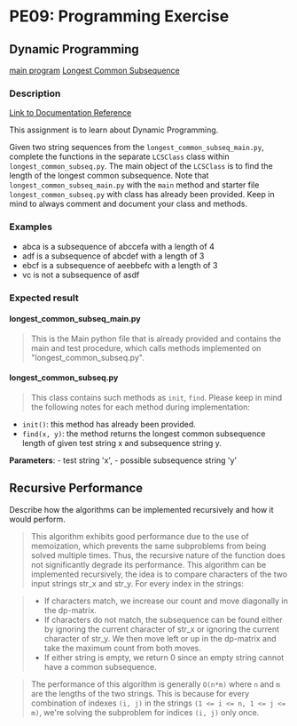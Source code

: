 # PE09: Programming Exercise

## Dynamic Programming

[main program][main]
[Longest Common Subsequence][lcs]

### Description

[Link to Documentation Reference][doc-ref]

This assignment is to learn about Dynamic Programming.

Given two string sequences from the `longest_common_subseq_main.py`, complete the functions in the separate `LCSClass` class within `longest_common_subseq.py`. The main object of the `LCSClass` is to find the length of the longest common subsequence.
Note that `longest_common_subseq_main.py` with the `main` method and starter file `longest_common_subseq.py` with class has already been provided. Keep in mind to always comment and document your class and methods.

### Examples

- abca is a subsequence of abccefa with a length of 4
- adf is a subsequence of abcdef with a length of 3
- ebcf is a subsequence of aeebbefc with a length of 3
- vc is not a subsequence of asdf

### Expected result

#### longest_common_subseq_main.py

> This is the Main python file that is already provided and contains the main and test procedure, which calls methods implemented on "longest_common_subseq.py".

#### longest_common_subseq.py

> This class contains such methods as `init`, `find`. Please keep in mind the following notes for each method during implementation:

- `init()`: this method has already been provided.
- `find(x, y)`: the method returns the longest common subsequence length of given test string x and subsequence string y.

**Parameters**: 
    - test string 'x',
    - possible subsequence string 'y'

## Recursive Performance

Describe how the algorithms can be implemented recursively and how it would perform.

> This algorithm exhibits good performance due to the use of memoization, which prevents the same subproblems from being solved multiple times. Thus, the recursive nature of the function does not significantly degrade its performance. This algorithm can be implemented recursively, the idea is to compare characters of the two input strings str_x and str_y. For every index in the strings:

> - If characters match, we increase our count and move diagonally in the dp-matrix.
> - If characters do not match, the subsequence can be found either by ignoring the current character of str_x or ignoring the current character of str_y. We then move left or up in the dp-matrix and take the maximum count from both moves.
> - If either string is empty, we return 0 since an empty string cannot have a common subsequence.

> The performance of this algorithm is generally `O(n*m)` where `n` and `m` are the lengths of the two strings. This is because for every combination of indexes `(i, j)` in the strings `(1 <= i <= n, 1 <= j <= m)`, we're solving the subproblem for indices `(i, j)` only once.

[main]: <./src/longest_common_subseq_main.py> "This is the Main python file that is already provided and contains the main and test procedure, which calls methods implemented on 'longest_common_subseq.py'."
[lcs]: <./src/longest_common_subseq.py> "the method returns the longest common subsequence length of given test string x and subsequence string y."
[doc-ref]: <https://realpython.com/documenting-python-code/> "Mertz, J. (n.d.). Documenting Python Code: A Complete Guide."
